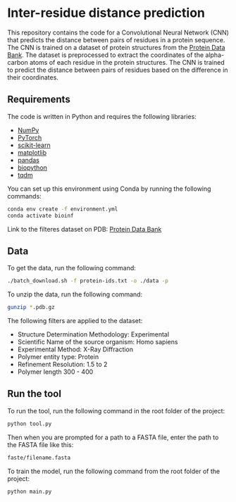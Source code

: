 # Inter-residue distance prediction

This repository contains the code for a Convolutional Neural Network (CNN) that predicts the distance between pairs of residues in a protein sequence. The CNN is trained on a dataset of protein structures from the [Protein Data Bank](https://www.rcsb.org/). The dataset is preprocessed to extract the coordinates of the alpha-carbon atoms of each residue in the protein structures. The CNN is trained to predict the distance between pairs of residues based on the difference in their coordinates.

## Requirements

The code is written in Python and requires the following libraries:

- [NumPy](https://numpy.org/)
- [PyTorch](https://pytorch.org/)
- [scikit-learn](https://scikit-learn.org/)
- [matplotlib](https://matplotlib.org/)
- [pandas](https://pandas.pydata.org/)
- [biopython](https://biopython.org/)
- [tqdm](https://tqdm.github.io/)

You can set up this environment using Conda by running the following commands:

```bash
conda env create -f environment.yml
conda activate bioinf
```

Link to the filteres dataset on PDB: [Protein Data Bank](https://www.rcsb.org/search?request=%7B%22query%22%3A%7B%22type%22%3A%22group%22%2C%22logical_operator%22%3A%22and%22%2C%22nodes%22%3A%5B%7B%22type%22%3A%22group%22%2C%22logical_operator%22%3A%22and%22%2C%22nodes%22%3A%5B%7B%22type%22%3A%22group%22%2C%22nodes%22%3A%5B%7B%22type%22%3A%22terminal%22%2C%22service%22%3A%22text%22%2C%22parameters%22%3A%7B%22attribute%22%3A%22exptl.method%22%2C%22operator%22%3A%22exact_match%22%2C%22negation%22%3Afalse%2C%22value%22%3A%22X-RAY%20DIFFRACTION%22%7D%7D%5D%2C%22logical_operator%22%3A%22and%22%7D%2C%7B%22type%22%3A%22group%22%2C%22nodes%22%3A%5B%7B%22type%22%3A%22group%22%2C%22nodes%22%3A%5B%7B%22type%22%3A%22terminal%22%2C%22service%22%3A%22text%22%2C%22parameters%22%3A%7B%22attribute%22%3A%22rcsb_entry_info.structure_determination_methodology%22%2C%22value%22%3A%22experimental%22%2C%22operator%22%3A%22exact_match%22%7D%7D%5D%2C%22logical_operator%22%3A%22or%22%2C%22label%22%3A%22rcsb_entry_info.structure_determination_methodology%22%7D%2C%7B%22type%22%3A%22group%22%2C%22nodes%22%3A%5B%7B%22type%22%3A%22terminal%22%2C%22service%22%3A%22text%22%2C%22parameters%22%3A%7B%22attribute%22%3A%22rcsb_entity_source_organism.ncbi_scientific_name%22%2C%22value%22%3A%22Homo%20sapiens%22%2C%22operator%22%3A%22exact_match%22%7D%7D%5D%2C%22logical_operator%22%3A%22or%22%2C%22label%22%3A%22rcsb_entity_source_organism.ncbi_scientific_name%22%7D%2C%7B%22type%22%3A%22group%22%2C%22nodes%22%3A%5B%7B%22type%22%3A%22terminal%22%2C%22service%22%3A%22text%22%2C%22parameters%22%3A%7B%22attribute%22%3A%22exptl.method%22%2C%22value%22%3A%22X-RAY%20DIFFRACTION%22%2C%22operator%22%3A%22exact_match%22%7D%7D%5D%2C%22logical_operator%22%3A%22or%22%2C%22label%22%3A%22exptl.method%22%7D%2C%7B%22type%22%3A%22group%22%2C%22nodes%22%3A%5B%7B%22type%22%3A%22terminal%22%2C%22service%22%3A%22text%22%2C%22parameters%22%3A%7B%22attribute%22%3A%22entity_poly.rcsb_entity_polymer_type%22%2C%22value%22%3A%22Protein%22%2C%22operator%22%3A%22exact_match%22%7D%7D%5D%2C%22logical_operator%22%3A%22or%22%2C%22label%22%3A%22entity_poly.rcsb_entity_polymer_type%22%7D%2C%7B%22type%22%3A%22group%22%2C%22nodes%22%3A%5B%7B%22type%22%3A%22terminal%22%2C%22service%22%3A%22text%22%2C%22parameters%22%3A%7B%22attribute%22%3A%22rcsb_entry_info.resolution_combined%22%2C%22value%22%3A%7B%22from%22%3A1.5%2C%22to%22%3A2%2C%22include_lower%22%3Atrue%2C%22include_upper%22%3Afalse%7D%2C%22operator%22%3A%22range%22%7D%7D%5D%2C%22logical_operator%22%3A%22or%22%2C%22label%22%3A%22rcsb_entry_info.resolution_combined%22%7D%2C%7B%22type%22%3A%22terminal%22%2C%22service%22%3A%22text%22%2C%22parameters%22%3A%7B%22attribute%22%3A%22entity_poly.rcsb_sample_sequence_length%22%2C%22operator%22%3A%22range%22%2C%22negation%22%3Afalse%2C%22value%22%3A%7B%22from%22%3A300%2C%22to%22%3A400%2C%22include_lower%22%3Atrue%2C%22include_upper%22%3Afalse%7D%7D%7D%5D%2C%22logical_operator%22%3A%22and%22%7D%5D%2C%22label%22%3A%22text%22%7D%5D%7D%2C%22return_type%22%3A%22entry%22%2C%22request_options%22%3A%7B%22paginate%22%3A%7B%22start%22%3A0%2C%22rows%22%3A25%7D%2C%22results_content_type%22%3A%5B%22experimental%22%5D%2C%22sort%22%3A%5B%7B%22sort_by%22%3A%22score%22%2C%22direction%22%3A%22desc%22%7D%5D%2C%22scoring_strategy%22%3A%22combined%22%7D%2C%22request_info%22%3A%7B%22query_id%22%3A%22b1a4ae96163c794d5f10e913accf3d34%22%7D%7D)

## Data

To get the data, run the following command:

```bash
./batch_download.sh -f protein-ids.txt -o ./data -p
```

To unzip the data, run the following command:

```bash
gunzip *.pdb.gz
```

The following filters are applied to the dataset:

- Structure Determination Methodology: Experimental
- Scientific Name of the source organism: Homo sapiens
- Experimental Method: X-Ray Diffraction
- Polymer entity type: Protein
- Refinement Resolution: 1.5 to 2
- Polymer length 300 - 400

## Run the tool

To run the tool, run the following command in the root folder of the project:

```bash
python tool.py
```

Then when you are prompted for a path to a FASTA file, enter the path to the FASTA file like this:

```bash
faste/filename.fasta
```

To train the model, run the following command from the root folder of the project:
```bash
python main.py
```
